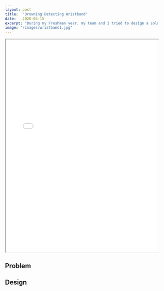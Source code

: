 ```yaml
---
layout: post
title:  "Drowning Detecting Wristband"
date:   2020-04-15
excerpt: "During my Freshman year, my team and I tried to design a solution to the problem of silent drownings in toddlers"
image: "/images/wristband1.jpg"
---
```



<iframe src="{{ "/assets/resume/Design Proposal.pdf" | absolute_url }}" alt="" frameborder="2" width="100%" height="700px"></iframe>

## Problem




## Design
